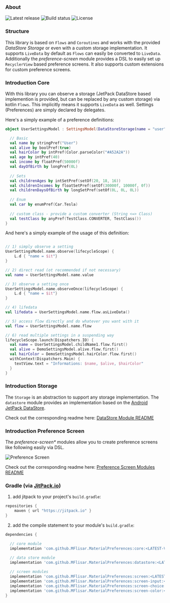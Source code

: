 ### About

![Latest release](https://img.shields.io/github/v/release/MFlisar/MaterialPreferences)
![Build status](https://img.shields.io/github/workflow/status/MFlisar/MaterialPreferences/Build%20library%20and%20test%20app)
![License](https://img.shields.io/github/license/MFlisar/MaterialPreferences)

### Structure

This library is based on `Flows` and `Coroutines` and works with the provided *DataStore Storage* or even with a custom storage implementation.
It supports `LiveData` by default as `Flows` can easily be converted to `LiveData`.
Additionally the *preference-screen* module provides a DSL to easily set up `RecyclerView` based preference screens.
It also supports custom extensions for custom preference screens.

### Introduction Core

With this library you can observe a storage (JetPack DataStore based implemention is provided, but can be replaced by any custom storage) via kotlin `Flows`.
This implicitly means it supports `LiveData` as well.
Settings (Preferences) are simply declared by delegates.

Here's a simply example of a preference definitions:

```kotlin
object UserSettingsModel : SettingsModel(DataStoreStorage(name = "user")) {

  // Basic
  val name by stringPref("User")
  val alive by boolPref(true)
  val hairColor by intPref(Color.parseColor("#A52A2A"))
  val age by intPref(40)
  val income by floatPref(50000f)
  val dayOfBirth by longPref(0L)
  
  // Sets
  val childrenAges by intSetPref(setOf(20, 18, 16))
  val childrenIncomes by floatSetPref(setOf(30000f, 10000f, 0f))
  val childrenDaysOfBirth by longSetPref(setOf(0L, 0L, 0L))
  
  // Enum
  val car by enumPref(Car.Tesla)
  
  // custom class - provide a custom converter (String <=> Class)
  val testClass by anyPref(TestClass.CONVERTER, TestClass())
}
```

And here's a simply example of the usage of this definition:

```kotlin

// 1) simply observe a setting
UserSettingsModel.name.observe(lifecycleScope) {
	L.d { "name = $it"}
}

// 2) direct read (ot recommended if not necessary)
val name = UserSettingsModel.name.value

// 3) observe a setting once
UserSettingsModel.name.observeOnce(lifecycleScope) {
	L.d { "name = $it"}
}

// 4) lifedata
val lifedata = UserSettingsModel.name.flow.asLiveData()

// 5) access flow directly and do whatever you want with it
val flow = UserSettingsModel.name.flow

// 6) read multiple settings in a suspending way
lifecycleScope.launch(Dispatchers.IO) {
  val name = UserSettingsModel.childName1.flow.first()
  val alive = DemoSettingsModel.alive.flow.first()
  val hairColor = DemoSettingsModel.hairColor.flow.first()
  withContext(Dispatchers.Main) {
	textView.text = "Informations: $name, $alive, $hairColor"
  }
}

```

### Introduction Storage

The `Storage` is an abstraction to support any storage implementation. The `datastore` module provides an implementation based on the [Android JetPack DataStore](https://developer.android.com/topic/libraries/architecture/datastore).

Check out the corresponding readme here: [DataStore Module README](README-DATASTORE.md)

### Introduction Preference Screen

The *preference-screen&ast;* modules allow you to create preference screens like following easily via DSL.

![Preference Screen](https://github.com/MFlisar/RxBus2/blob/master/screenshots/preference-screen.png)

Check out the corresponding readme here: [Preference Screen Modules README](README-PREFERENCE-SCREEN.md)


### Gradle (via [JitPack.io](https://jitpack.io/))

1. add jitpack to your project's `build.gradle`:
```groovy
repositories {
    maven { url "https://jitpack.io" }
}
```
2. add the compile statement to your module's `build.gradle`:
```groovy
dependencies {

  // core module
  implementation 'com.github.MFlisar.MaterialPreferences:core:<LATEST-VERSION>'

  // data store module
  implementation 'com.github.MFlisar.MaterialPreferences:datastore:<LATEST-VERSION>'
    
  // screen modules
  implementation 'com.github.MFlisar.MaterialPreferences:screen:<LATEST-VERSION>'
  implementation 'com.github.MFlisar.MaterialPreferences:screen-input:<LATEST-VERSION>'
  implementation 'com.github.MFlisar.MaterialPreferences:screen-choice:<LATEST-VERSION>'
  implementation 'com.github.MFlisar.MaterialPreferences:screen-color:<LATEST-VERSION>'
}
```
